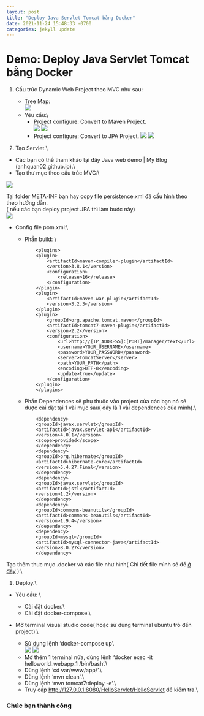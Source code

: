 ```yaml
---
layout: post
title: "Deploy Java Servlet Tomcat bằng Docker"
date: 2021-11-24 15:48:33 -0700
categories: jekyll update
---
```


# Demo: Deploy Java Servlet Tomcat bằng Docker

1. Cấu trúc Dynamic Web Project theo MVC như sau:
   - Tree Map:\
    ![](https://raw.githubusercontent.com/anhquan02/anhquan02.github.io/anhquan02/docs/img/demo-deploy/1.png)
   - Yêu cầu:\
     - Project configure: Convert to Maven Project.\
        ![](https://raw.githubusercontent.com/anhquan02/anhquan02.github.io/anhquan02/docs/img/demo-deploy/2.png)
        ![](https://raw.githubusercontent.com/anhquan02/anhquan02.github.io/anhquan02/docs/img/demo-deploy/3.png)
      - Project configure: Convert to JPA Project.
        ![](https://raw.githubusercontent.com/anhquan02/anhquan02.github.io/anhquan02/docs/img/demo-deploy/4.png)
        ![](https://raw.githubusercontent.com/anhquan02/anhquan02.github.io/anhquan02/docs/img/demo-deploy/5.png)

2. Tạo Servlet.\
- Các bạn có thể tham khảo tại đây Java web demo | My Blog (anhquan02.github.io).\
- Tạo thư mục theo cấu trúc MVC:\

![](https://raw.githubusercontent.com/anhquan02/anhquan02.github.io/anhquan02/docs/img/demo-deploy/6.png)


Tại folder META-INF bạn hay copy file persistence.xml đã cấu hình theo theo hướng dẫn.\
( nếu các bạn deploy project JPA thì làm bước này)\
![](https://raw.githubusercontent.com/anhquan02/anhquan02.github.io/anhquan02/docs/img/demo-deploy/7.png)

- Config file pom.xml:\
  - Phần build:    \

            <plugins>
            <plugin>            
                <artifactId>maven-compiler-plugin</artifactId>
                <version>3.8.1</version>
                <configuration>
                    <release>16</release>
                </configuration>
            </plugin>
            <plugin>
                <artifactId>maven-war-plugin</artifactId>
                <version>3.2.3</version>            
            </plugin>
            <plugin>
                <groupId>org.apache.tomcat.maven</groupId>
                <artifactId>tomcat7-maven-plugin</artifactId>
                <version>2.2</version>
                <configuration>
                    <url>http://[IP_ADDRESS]:[PORT]/manager/text</url>
                    <username>YOUR_USERNAME</username>
                    <password>YOUR_PASSWORD</password>
                    <server>TomcatServer</server>
                    <path>YOUR_PATH</path>
                    <encoding>UTF-8</encoding>
                    <update>true</update>
                </configuration>
            </plugin>
            </plugins>  

  - Phần Dependences sẽ phụ thuộc vào project của các bạn nó sẽ được cài đặt tại 1 vài mục sau( đây là 1 vài dependences của mình).\

            <dependency>
            <groupId>javax.servlet</groupId>
            <artifactId>javax.servlet-api</artifactId>
            <version>4.0.1</version>
            <scope>provided</scope>
            </dependency>
            <dependency>
            <groupId>org.hibernate</groupId>
            <artifactId>hibernate-core</artifactId>
            <version>5.4.27.Final</version>
            </dependency>
            <dependency>
            <groupId>javax.servlet</groupId>
            <artifactId>jstl</artifactId>
            <version>1.2</version>
            </dependency>
            <dependency>
            <groupId>commons-beanutils</groupId>
            <artifactId>commons-beanutils</artifactId>
            <version>1.9.4</version>
            </dependency>
            <dependency>
            <groupId>mysql</groupId>
            <artifactId>mysql-connector-java</artifactId>
            <version>8.0.27</version>
            </dependency>


Tạo thêm thưc mục .docker và các file như hình( Chi tiết file mình sẽ để [ở đây](https://anhquan02.github.io/jekyll/update/2021/11/03/Hello-world-servlet.html) ):\

1. Deploy.\
- Yêu cầu: \
  - Cài đặt docker.\
  - Cài đặt docker-compose.\

- Mở terminal visual studio code( hoặc sử dụng terminal ubuntu trỏ đến project):\

  - Sử dụng lệnh ‘docker-compose up’.\
    ![](https://raw.githubusercontent.com/anhquan02/anhquan02.github.io/anhquan02/docs/img/demo-deploy/8.png)
    ![](https://raw.githubusercontent.com/anhquan02/anhquan02.github.io/anhquan02/docs/img/demo-deploy/9.png)
  - Mở thêm 1 terminal nữa, dùng lệnh ‘docker exec -it  helloworld_webapp_1 /bin/bash’.\
  - Dùng lệnh ‘cd var/www/app/’.\
  - Dùng lệnh ‘mvn clean'.\
  - Dùng lệnh ‘mvn tomcat7:deploy -e’.\
  - Truy cập http://127.0.0.1:8080/HelloServlet/HelloServlet để kiểm tra.\

### Chúc bạn thành công

